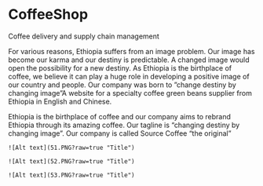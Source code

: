 # CoffeeShop

Coffee delivery and supply chain management

For various reasons, Ethiopia suffers from an image problem. Our image has become our karma and our destiny is predictable. A changed image would open the possibility for a new destiny. As Ethiopia is the birthplace of coffee, we believe it can play a huge role in developing a positive image of our country and people. Our company was born to ”change destiny by changing image”A website for a specialty coffee green beans supplier from Ethiopia in English and Chinese.

Ethiopia is the birthplace of coffee and our company aims to rebrand Ethiopia through its amazing coffee. Our tagline is “changing destiny by changing image”. Our company is called Source Coffee “the original”

```
![Alt text](51.PNG?raw=true "Title")
```

```
![Alt text](52.PNG?raw=true "Title")
```

```
![Alt text](53.PNG?raw=true "Title")
```
